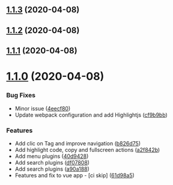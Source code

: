 ## [1.1.3](https://github.com/ClubMediterranee/swagger/compare/v1.1.2...v1.1.3) (2020-04-08)



## [1.1.2](https://github.com/ClubMediterranee/swagger/compare/v1.1.1...v1.1.2) (2020-04-08)



## [1.1.1](https://github.com/ClubMediterranee/swagger/compare/v1.1.0...v1.1.1) (2020-04-08)



# [1.1.0](https://github.com/ClubMediterranee/swagger/compare/v1.0.0...v1.1.0) (2020-04-08)


### Bug Fixes

* Minor issue ([4eecf80](https://github.com/ClubMediterranee/swagger/commit/4eecf80e01fd6635a71ec97c4849284120c97ced))
* Update webpack configuration and add Highlightjs ([cf9b9bb](https://github.com/ClubMediterranee/swagger/commit/cf9b9bbb03d4095e874bd7262cea0afa12b77fbd))


### Features

* Add clic on Tag and improve navigation ([b826d75](https://github.com/ClubMediterranee/swagger/commit/b826d75ff5497dc0faec88670e2f3ae8965dcd18))
* Add highlight code, copy and fullscreen actions ([a2f842b](https://github.com/ClubMediterranee/swagger/commit/a2f842b51daa14fb292d986b207c9727978f2056))
* Add menu plugins ([40d9428](https://github.com/ClubMediterranee/swagger/commit/40d94287f34ab6bd76dcf693b8e3b443b24fc52f))
* Add search plugins ([df07808](https://github.com/ClubMediterranee/swagger/commit/df078088369bb9e4d399d6d0612ca4f2af5e2ce5))
* Add search plugins ([a90a188](https://github.com/ClubMediterranee/swagger/commit/a90a1886b6d6335fa47f5747a612b566bf11cae2))
* Features and fix to vue app - [ci skip] ([61d98a5](https://github.com/ClubMediterranee/swagger/commit/61d98a5837b89940ea5a8e08a649b582d7d773f0))



